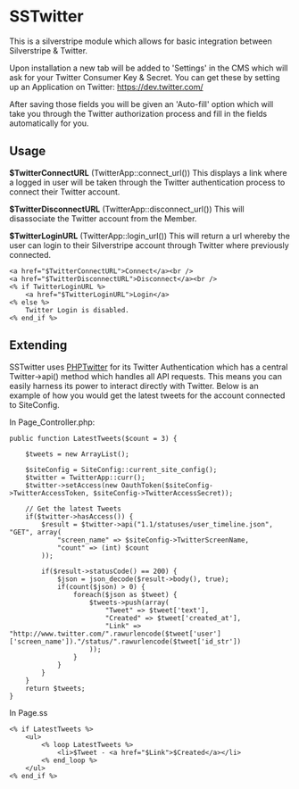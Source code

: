 SSTwitter
============================

This is a silverstripe module which allows for basic integration between Silverstripe & Twitter.

Upon installation a new tab will be added to 'Settings' in the CMS which will ask for your Twitter Consumer Key & Secret. You can get these by setting up an Application on Twitter: https://dev.twitter.com/

After saving those fields you will be given an 'Auto-fill' option which will take you through the Twitter authorization
process and fill in the fields automatically for you.


Usage
--------

**$TwitterConnectURL** (TwitterApp::connect_url())
This displays a link where a logged in user will be taken through the Twitter authentication process to connect their Twitter account.

**$TwitterDisconnectURL** (TwitterApp::disconnect_url())
This will disassociate the Twitter account from the Member.

**$TwitterLoginURL** (TwitterApp::login_url())
This will return a url whereby the user can login to their Silverstripe account through Twitter where previously connected.

	<a href="$TwitterConnectURL">Connect</a><br />
	<a href="$TwitterDisconnectURL">Disconnect</a><br />
	<% if TwitterLoginURL %>
		<a href="$TwitterLoginURL">Login</a>
	<% else %>
		Twitter Login is disabled.
	<% end_if %>


Extending
---------
SSTwitter uses [PHPTwitter](http://www.github.com/micmania1/phptwitter) for its Twitter Authentication which has a central Twitter->api() method which handles all API requests. This means you can easily harness its power to interact directly with Twitter.
Below is an example of how you would get the latest tweets for the account connected to SiteConfig.

In Page_Controller.php:

    public function LatestTweets($count = 3) {
    
    	$tweets = new ArrayList();
   
    	$siteConfig = SiteConfig::current_site_config();
    	$twitter = TwitterApp::curr();
    	$twitter->setAccess(new OauthToken($siteConfig->TwitterAccessToken, $siteConfig->TwitterAccessSecret));
    
    	// Get the latest Tweets
    	if($twitter->hasAccess()) {
    	    $result = $twitter->api("1.1/statuses/user_timeline.json", "GET", array(
    	        "screen_name" => $siteConfig->TwitterScreenName,
    	        "count" => (int) $count
    	    ));
    	    
    	    if($result->statusCode() == 200) {
    	    	$json = json_decode($result->body(), true);
    	    	if(count($json) > 0) {
    	    		foreach($json as $tweet) {
    	    			$tweets->push(array(
    	    				"Tweet" => $tweet['text'],
    	    				"Created" => $tweet['created_at'],
    	    				"Link" => "http://www.twitter.com/".rawurlencode($tweet['user']['screen_name'])."/status/".rawurlencode($tweet['id_str'])
    	    			));
    	    		}
    	    	}
    	    }
    	}
    	return $tweets;
    }


In Page.ss

    <% if LatestTweets %>
    	<ul>
    		<% loop LatestTweets %>
    			<li>$Tweet - <a href="$Link">$Created</a></li>
    		<% end_loop %>
    	</ul>
    <% end_if %>
    


